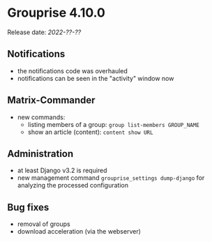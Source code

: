 # Grouprise 4.10.0

Release date: *2022-??-??*


## Notifications

* the notifications code was overhauled
* notifications can be seen in the "activity" window now


## Matrix-Commander

* new commands:
    * listing members of a group: `group list-members GROUP_NAME`
    * show an article (content): `content show URL`


## Administration

* at least Django v3.2 is required
* new management command `grouprise_settings dump-django` for analyzing the processed configuration


## Bug fixes

* removal of groups
* download acceleration (via the webserver)
